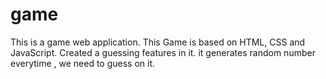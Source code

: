 # game
This is a game web application.
This Game is based on HTML, CSS and JavaScript.
Created a guessing features in it.
it generates random number everytime , we need to guess on it.
